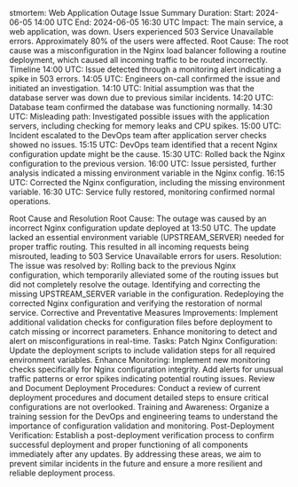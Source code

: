 
stmortem: Web Application Outage
Issue Summary
Duration:
Start: 2024-06-05 14:00 UTC
End: 2024-06-05 16:30 UTC
Impact:
The main service, a web application, was down. Users experienced 503 Service Unavailable errors. Approximately 80% of the users were affected.
Root Cause:
The root cause was a misconfiguration in the Nginx load balancer following a routine deployment, which caused all incoming traffic to be routed incorrectly.
Timeline
14:00 UTC: Issue detected through a monitoring alert indicating a spike in 503 errors.
14:05 UTC: Engineers on-call confirmed the issue and initiated an investigation.
14:10 UTC: Initial assumption was that the database server was down due to previous similar incidents.
14:20 UTC: Database team confirmed the database was functioning normally.
14:30 UTC: Misleading path: Investigated possible issues with the application servers, including checking for memory leaks and CPU spikes.
15:00 UTC: Incident escalated to the DevOps team after application server checks showed no issues.
15:15 UTC: DevOps team identified that a recent Nginx configuration update might be the cause.
15:30 UTC: Rolled back the Nginx configuration to the previous version.
16:00 UTC: Issue persisted, further analysis indicated a missing environment variable in the Nginx config.
16:15 UTC: Corrected the Nginx configuration, including the missing environment variable.
16:30 UTC: Service fully restored, monitoring confirmed normal operations.



Root Cause and Resolution
Root Cause:
The outage was caused by an incorrect Nginx configuration update deployed at 13:50 UTC. The update lacked an essential environment variable (UPSTREAM_SERVER) needed for proper traffic routing. This resulted in all incoming requests being misrouted, leading to 503 Service Unavailable errors for users.
Resolution:
The issue was resolved by:
Rolling back to the previous Nginx configuration, which temporarily alleviated some of the routing issues but did not completely resolve the outage.
Identifying and correcting the missing UPSTREAM_SERVER variable in the configuration.
Redeploying the corrected Nginx configuration and verifying the restoration of normal service.
Corrective and Preventative Measures
Improvements:
Implement additional validation checks for configuration files before deployment to catch missing or incorrect parameters.
Enhance monitoring to detect and alert on misconfigurations in real-time.
Tasks:
Patch Nginx Configuration:
Update the deployment scripts to include validation steps for all required environment variables.
Enhance Monitoring:
Implement new monitoring checks specifically for Nginx configuration integrity.
Add alerts for unusual traffic patterns or error spikes indicating potential routing issues.
Review and Document Deployment Procedures:
Conduct a review of current deployment procedures and document detailed steps to ensure critical configurations are not overlooked.
Training and Awareness:
Organize a training session for the DevOps and engineering teams to understand the importance of configuration validation and monitoring.
Post-Deployment Verification:
Establish a post-deployment verification process to confirm successful deployment and proper functioning of all components immediately after any updates.
By addressing these areas, we aim to prevent similar incidents in the future and ensure a more resilient and reliable deployment process.


